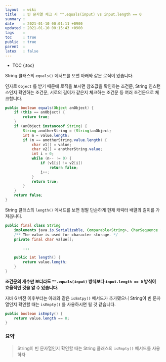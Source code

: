 ```yaml
---
layout  : wiki
title   : 빈 문자열 체크 시 "".equals(input) vs input.length == 0 
summary : 
date    : 2021-01-10 00:01:11 +0900
updated : 2021-01-10 00:15:43 +0900
tags    : 
toc     : true
public  : true
parent  : 
latex   : false
---
```

* TOC
{:toc}

String 클래스의 `equals()` 메서드를 보면 아래와 같은 로직이 있습니다.

인자로 `Object` 를 받기 때문에 로직을 보시면 참조값을 확인하는 조건문, String 인스턴스인지 확인하는 조건문, 서로의 길이가 같은지 체크하는 조건문 등 여러 조건문으로 체크합니다.

```java
public boolean equals(Object anObject) {
    if (this == anObject) {
        return true;
    }
    if (anObject instanceof String) {
        String anotherString = (String)anObject;
        int n = value.length;
        if (n == anotherString.value.length) {
            char v1[] = value;
            char v2[] = anotherString.value;
            int i = 0;
            while (n-- != 0) {
                if (v1[i] != v2[i])
                    return false;
                i++;
            }
            return true;
        }
    }
    return false;
}
```

String 클래스의 `length()` 메서드를 보면 정말 단순하게 현재 캐릭터 배열의 길이를 가져옵니다.

```java
public final class String
    implements java.io.Serializable, Comparable<String>, CharSequence {
    /** The value is used for character storage. */
    private final char value[];

		...
		
	public int length() {
	    return value.length;
	}
}
```

**조건문의 개수만 보더라도 `"".equals(input)` 방식보다 `input.length == 0` 방식이 효율적인 것을 알 수 있습니다.**

자바 6 버전 이후부터는 아래와 같은 `isEmtpy()` 메서드가 추가됐으니 String이 빈 문자열인지 확인할 때는 `isEmpty()` 를 사용하시면 될 것 같습니다.

```java
public boolean isEmpty() {
    return value.length == 0;
}
```

### 요약

> String이 빈 문자열인지 확인할 때는 String 클래스의 `isEmpty()` 메서드를 사용하자

